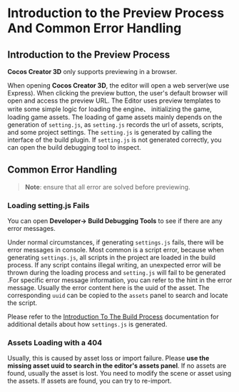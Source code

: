 # Introduction to the Preview Process And Common Error Handling

## Introduction to the Preview Process

**Cocos Creator 3D** only supports previewing in a browser.

When opening **Cocos Creator 3D**, the editor will open a web server(we use Express). When clicking the preview button, the user's default browser will open and access the preview URL. The Editor uses preview templates to write some simple logic for loading the engine、 initializing the game, loading game assets. The loading of game assets mainly depends on the generation of `setting.js`, as `setting.js` records the url of assets, scripts, and some project settings. The `setting.js` is generated by calling the interface of the build plugin. If `setting.js` is not generated correctly, you can open the build debugging tool to inspect.

## Common Error Handling

> **Note**: ensure that all error are solved before previewing.

### Loading setting.js Fails

You can open **Developer-> Build Debugging Tools** to see if there are any error messages.

Under normal circumstances, if generating `settings.js` fails, there will be error messages in console. Most common is a script error, because when generating `settings.js`, all scripts in the project are loaded in the build process. If any script contains illegal writing, an unexpected error will be thrown during the loading process and `setting.js` will fail to be generated .For specific error message information, you can refer to the hint in the error message. Usually the error content here is the uuid of the asset. The corresponding `uuid` can be copied to the `assets` panel to search and locate the script.

Please refer to the [Introduction To The Build Process](../publish/build-guide.md) documentation for additional details about how `settings.js` is generated.

### Assets Loading with a 404

Usually, this is caused by asset loss or import failure. Please **use the missing asset uuid to search in the editor's assets panel**. If no assets are found, usually the asset is lost. You need to modify the scene or asset using the assets. If assets are found, you can try to re-import.